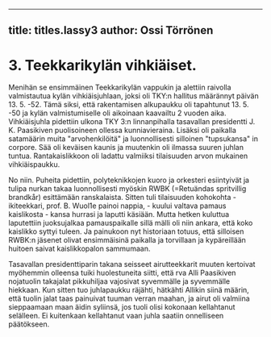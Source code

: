 
---

title: titles.lassy3
author: Ossi Törrönen
---


    
# 3. Teekkarikylän vihkiäiset.

Menihän se ensimmäinen Teekkarikylän vappukin ja alettiin raivolla valmistautua kylän vihkiäisjuhlaan, joksi oli TKY:n hallitus määrännyt päivän 13. 5. -52. Tämä siksi, että rakentamisen alkupaukku oli tapahtunut 13. 5. -50 ja kylän valmistumiselle oli aikoinaan kaavailtu 2 vuoden aika. Vihkiäisjuhla pidettiin ulkona TKY 3:n linnanpihalla tasavallan presidentti J. K. Paasikiven puolisoineen ollessa kunniavieraina. Lisäksi oli paikalla satamäärin muita "arvohenkilöitä" ja luonnollisesti silloinen "tupsukansa" in corpore. Sää oli keväisen kaunis ja muutenkin oli ilmassa suuren juhlan tuntua. Rantakaislikkoon oli ladattu valmiiksi tilaisuuden arvon mukainen vihkiäispaukku.

No niin. Puheita pidettiin, polyteknikkojen kuoro ja orkesteri esiintyivät ja tulipa nurkan takaa luonnollisesti myöskin RWBK (=Retuändas spritvillig brandkår) esittämään ranskalaista. Sitten tuli tilaisuuden kohokohta - ikiteekkari, prof. B. Wuol1e painoi nappia, - kuului valtava pamaus kaislikosta - kansa hurrasi ja laputti käsiään. Mutta hetken kuluttua laputettiin juoksujalkaa pamauspaikalle sillä mälli oli niin ankara, että koko kaislikko syttyi tuleen. Ja painukoon nyt historiaan totuus, että silloisen RWBK:n jäsenet olivat ensimmäisinä paikalla ja torvillaan ja kypäreillään huitoen saivat kaislikkopalon sammumaan.

Tasavallan presidenttiparin takana seisseet airutteekkarit muuten kertoivat myöhemmin olleensa tuiki huolestuneita siitti, että rva Alli Paasikiven nojatuolin takajalat pikkuhiljaa vajosivat syvemmälle ja syvemmälle hiekkaan. Kun sitten tuo juhlapaukku räjähti, hätkähti Allikin siinä määrin, että tuolin jalat taas painuivat tuuman verran maahan, ja airut oli valmiina sieppaamaan maan äidin syliinsä, jos tuoli olisi kokonaan kellahtanut selälleen. Ei kuitenkaan kellahtanut vaan juhla saatiin onnelliseen päätökseen.
